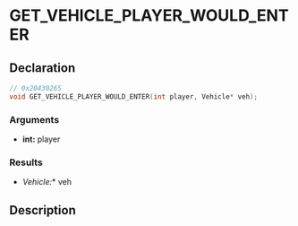 # GET_VEHICLE_PLAYER_WOULD_ENTER

## Declaration
```cpp
// 0x20430265
void GET_VEHICLE_PLAYER_WOULD_ENTER(int player, Vehicle* veh);
```

### Arguments
- **int:** player

### Results
- **Vehicle*:** veh

## Description

